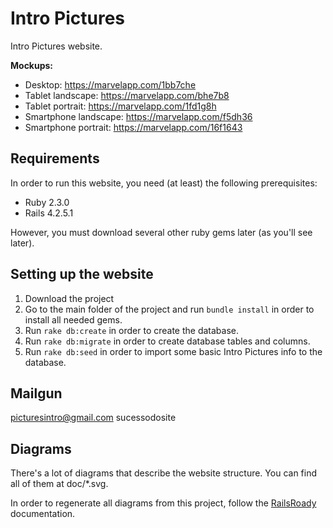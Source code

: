 # Intro Pictures
Intro Pictures website. 

**Mockups:**
- Desktop: https://marvelapp.com/1bb7che
- Tablet landscape: https://marvelapp.com/bhe7b8
- Tablet portrait: https://marvelapp.com/1fd1g8h
- Smartphone landscape: https://marvelapp.com/f5dh36
- Smartphone portrait: https://marvelapp.com/16f1643

## Requirements
In order to run this website, you need (at least) the following prerequisites:

- Ruby 2.3.0
- Rails 4.2.5.1

However, you must download several other ruby gems later (as you'll see later).

## Setting up the website

1. Download the project
2. Go to the main folder of the project and run `bundle install` in order to install all needed gems.
3. Run `rake db:create` in order to create the database.
4. Run `rake db:migrate` in order to create database tables and columns.
5. Run `rake db:seed` in order to import some basic Intro Pictures info to the database.

## Mailgun
picturesintro@gmail.com
sucessodosite

## Diagrams
There's a lot of diagrams that describe the website structure. You can find all of them at doc/*.svg. 

In order to regenerate all diagrams from this project, follow the [RailsRoady](http://railroady.prestonlee.com/) documentation. 


